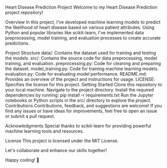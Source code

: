 Heart Disease Prediction Project
Welcome to my Heart Disease Prediction project repository!

Overview
In this project, I've developed machine learning models to predict the likelihood of heart disease based on various patient attributes. Using Python and popular libraries like scikit-learn, I've implemented data preprocessing, model training, and evaluation processes to create accurate predictions.

Project Structure
data/: Contains the dataset used for training and testing the models.
src/: Contains the source code for data preprocessing, model training, and evaluation.
preprocessing.py: Code for cleaning and preparing the dataset.
model_training.py: Code for training machine learning models.
evaluation.py: Code for evaluating model performance.
README.md: Provides an overview of the project and instructions for usage.
LICENSE: Specifies the license for this project.
Getting Started
Clone this repository to your local machine.
Navigate to the project directory.
Install the required dependencies by running:
pip install -r requirements.txt
Run the Jupyter notebooks or Python scripts in the src/ directory to explore the project.
Contributions
Contributions, feedback, and suggestions are welcome! If you find any issues or have ideas for improvements, feel free to open an issue or submit a pull request.

Acknowledgments
Special thanks to scikit-learn for providing powerful machine learning tools and resources.

License
This project is licensed under the MIT License.

Let's collaborate and enhance our skills together!

Happy coding! 🚀

